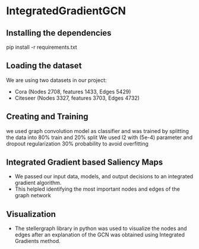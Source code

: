 # IntegratedGradientGCN



## Installing the dependencies
pip install -r requirements.txt

## Loading the dataset
We are using two datasets in our project:
- Cora (Nodes 2708, features 1433, Edges 5429)
- Citeseer (Nodes 3327, features 3703, Edges 4732)

## Creating and Training 
we used graph convolution model as classifier and was trained by splitting the data into 80% train and 20% split
We used l2 with (5e-4) parameter and dropout regularization 30% probability to avoid overfitting

## Integrated Gradient based Saliency Maps
- We passed our input data, models, and output decisions to an integrated gradient algorithm.
- This helpled identifying the most important nodes and edges of the graph network
## Visualization
- The stellergraph library in python was used to visualize the nodes and edges after an explanation of the GCN was obtained using Integrated Gradients method.




